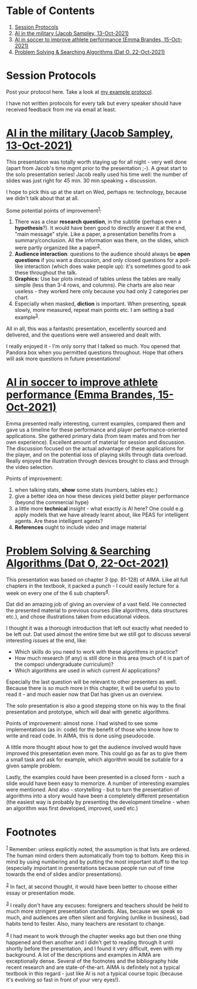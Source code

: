 
# Table of Contents

1.  [Session Protocols](#org6a9c969)
2.  [AI in the military (Jacob Sampley, 13-Oct-2021)](#org25a1a3e)
3.  [AI in soccer to improve athlete performance (Emma Brandes, 15-Oct-2021)](#org5b04b62)
4.  [Problem Solving & Searching Algorithms (Dat O, 22-Oct-2021)](#org6166568)



<a id="org6a9c969"></a>

# Session Protocols

Post your protocol here. Take a look at [my example protocol](https://github.com/birkenkrahe/ai482/blob/main/2_what_is_ai/protocol_23_aug.md).

I have not written protocols for every talk but every speaker should
have received feedback from me via email at least. 


<a id="org25a1a3e"></a>

# [AI in the military (Jacob Sampley, 13-Oct-2021)](https://github.com/birkenkrahe/ai482/blob/main/presentations/Sampley_Autonomous%20Drones%20in%20the%20U.S.%20Military.pdf)

This presentation was totally worth staying up for all night - very
well done (apart from Jacob's time mgmt prior to the presentation
;-). A great start to the solo presentation series! Jacob really
used his time well: the number of slides was just right for 45
min. 30 min speaking + discussion.

I hope to pick this up at the start on Wed, perhaps re: technology,
because we didn't talk about that at all.

Some potential points of improvement<sup><a id="fnr.1" class="footref" href="#fn.1">1</a></sup>:

1.  There was a clear **research question**, in the subtitle (perhaps
    even a **hypothesis**?). It would have been good to directly answer
    it at the end, "main message" style. Like a paper, a presentation
    benefits from a summary/conclusion. All the information was
    there, on the slides, which were partly organized like a
    paper<sup><a id="fnr.2" class="footref" href="#fn.2">2</a></sup>.
2.  **Audience interaction**: questions to the audience should always
    be **open questions** if you want a discussion, and only closed
    questions for a poll-like interaction (which does wake people
    up): it's sometimes good to ask these throughout the talk.
3.  **Graphics:** Use bar plots instead of tables unless the tables are
    really simple (less than 3-4 rows, and columns). Pie charts are
    also near useless - they worked here only because you had only 2
    categories per chart.
4.  Especially when masked, **diction** is important. When presenting,
    speak slowly, more measured, repeat main points etc. I am setting
    a bad example<sup><a id="fnr.3" class="footref" href="#fn.3">3</a></sup>.

All in all, this was a fantastic presentation, excellently sourced
and delivered, and the questions were well answered and dealt with.

I really enjoyed it - I'm only sorry that I talked so much. You
opened that Pandora box when you permitted questions
throughout. Hope that others will ask more questions in future
presentations!


<a id="org5b04b62"></a>

# [AI in soccer to improve athlete performance (Emma Brandes, 15-Oct-2021)](https://github.com/birkenkrahe/ai482/blob/main/presentations/AI%20in%20soccer%20to%20improve%20athlete%20performance%20DUE%20Nov%2015%20(1).pdf)

Emma presented really interesting, current examples, compared them
and gave us a timeline for these performance and player
performance-oriented applications. She gathered primary data (from
team mates and from her own experience). Excellent amount of
material for session and discussion. The discussion focused on the
actual advantage of these applications for the player, and on the
potential loss of playing skills through data overload. Really
enjoyed the illustration through devices brought to class and
through the video selection.

Points of improvement:

1.  when talking stats, **show** some stats (numbers, tables etc.)
2.  give a better idea on how these devices yield better player
    performance (beyond the commercial hype)
3.  a little more **technical** insight - what exactly is AI here? One
    could e.g. apply models that we have already learnt about, like
    PEAS for intelligent agents. Are these intelligent agents?
4.  **References** ought to include video and image material


<a id="org6166568"></a>

# [Problem Solving & Searching Algorithms (Dat O, 22-Oct-2021)](https://github.com/birkenkrahe/ai482/blob/main/presentations/Presentation-DatO.pdf)

This presentation was based on chapter 3 (pp. 81-128) of AIMA. Like
all full chapters in the textbook, it packed a punch - I could
easily lecture for a week on every one of the 6 sub chapters<sup><a id="fnr.4" class="footref" href="#fn.4">4</a></sup>.

Dat did an amazing job of giving an overview of a vast field. He
connected the presented material to previous courses (like
algorithms, data structures etc.), and chose illustrations taken
from educational videos.

I thought it was a thorough introduction that left out exactly what
needed to be left out. Dat used almost the entire time but we still
got to discuss several interesting issues at the end, like:

-   Which skills do you need to work with these algorithms in practice?
-   How much research (if any) is still done in this area (much of it
    is part of the compsci undergraduate curriculum)?
-   Which algorithms are used in which current AI applications?

Especially the last question will be relevant to other presenters as
well. Because there is so much more in this chapter, it will be
useful to you to read it - and much easier now that Dat has given us
an overview.

The solo presentation is also a good stepping stone on his way to
the final presentation and prototype, which will deal with genetic
algorithms.

Points of improvement: almost none. I had wished to see some
implementations (as in: code) for the benefit of those who know how
to write and read code. In AIMA, this is done using pseudocode.

A little more thought about how to get the audience involved would
have improved this presentation even more. This could go as far as
to give them a small task and ask for example, which algorithm would
be suitable for a given sample problem.

Lastly, the examples could have been presented in a closed form -
such a slide would have been easy to memorize. A number of
interesting examples were mentioned. And also - storytelling - but
to turn the presentation of algorithms into a story would have been
a completely different presentation (the easiest way is probably by
presenting the development timeline - when an algorithm was first
developed, improved, used etc.)


# Footnotes

<sup><a id="fn.1" href="#fnr.1">1</a></sup> Remember: unless explicitly noted, the assumption is that lists
are ordered. The human mind orders them automatically from top to
bottom. Keep this in mind by using numbering and by putting the most
important stuff to the top (especially important in presentations
because people run out of time towards the end of slides and/or
presentations).

<sup><a id="fn.2" href="#fnr.2">2</a></sup> In fact, at second thought, it would have been better to choose
either essay or presentation mode.

<sup><a id="fn.3" href="#fnr.3">3</a></sup> I really don't have any excuses: foreigners and teachers should
be held to much more stringent presentation standards. Alas, because
we speak so much, and audiences are often silent and forgiving (unlike
in business), bad habits tend to fester. Also, many teachers are
resistant to change.

<sup><a id="fn.4" href="#fnr.4">4</a></sup> I had meant to work through the chapter weeks ago but then one
thing happened and then another and I didn't get to reading through it
until shortly before the presentation, and I found it very difficult,
even with my background. A lot of the descriptions and examples in
AIMA are exceptionally dense. Several of the footnotes and the
bibliography hide recent research and are state-of-the-art. AIMA is
definitely not a typical textbook in this regard - just like AI is not
a typical course topic (because it's evolving so fast in front of your
very eyes!).
